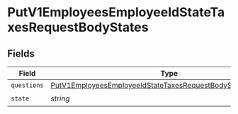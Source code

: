 # PutV1EmployeesEmployeeIdStateTaxesRequestBodyStates


## Fields

| Field                                                                                                                                                     | Type                                                                                                                                                      | Required                                                                                                                                                  | Description                                                                                                                                               |
| --------------------------------------------------------------------------------------------------------------------------------------------------------- | --------------------------------------------------------------------------------------------------------------------------------------------------------- | --------------------------------------------------------------------------------------------------------------------------------------------------------- | --------------------------------------------------------------------------------------------------------------------------------------------------------- |
| `questions`                                                                                                                                               | [PutV1EmployeesEmployeeIdStateTaxesRequestBodyStatesQuestions](../../models/operations/putv1employeesemployeeidstatetaxesrequestbodystatesquestions.md)[] | :heavy_minus_sign:                                                                                                                                        | N/A                                                                                                                                                       |
| `state`                                                                                                                                                   | *string*                                                                                                                                                  | :heavy_check_mark:                                                                                                                                        | N/A                                                                                                                                                       |